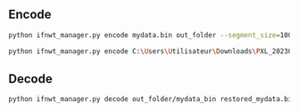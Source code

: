 
## Encode

```bash
python ifnwt_manager.py encode mydata.bin out_folder --segment_size=100000 --chunk_size=240
```

```bash
python ifnwt_manager.py encode C:\Users\Utilisateur\Downloads\PXL_20230907_044910318.jpg ../data --segment_size=100000 --chunk_size=100
```

## Decode

```bash
python ifnwt_manager.py decode out_folder/mydata_bin restored_mydata.bin
```